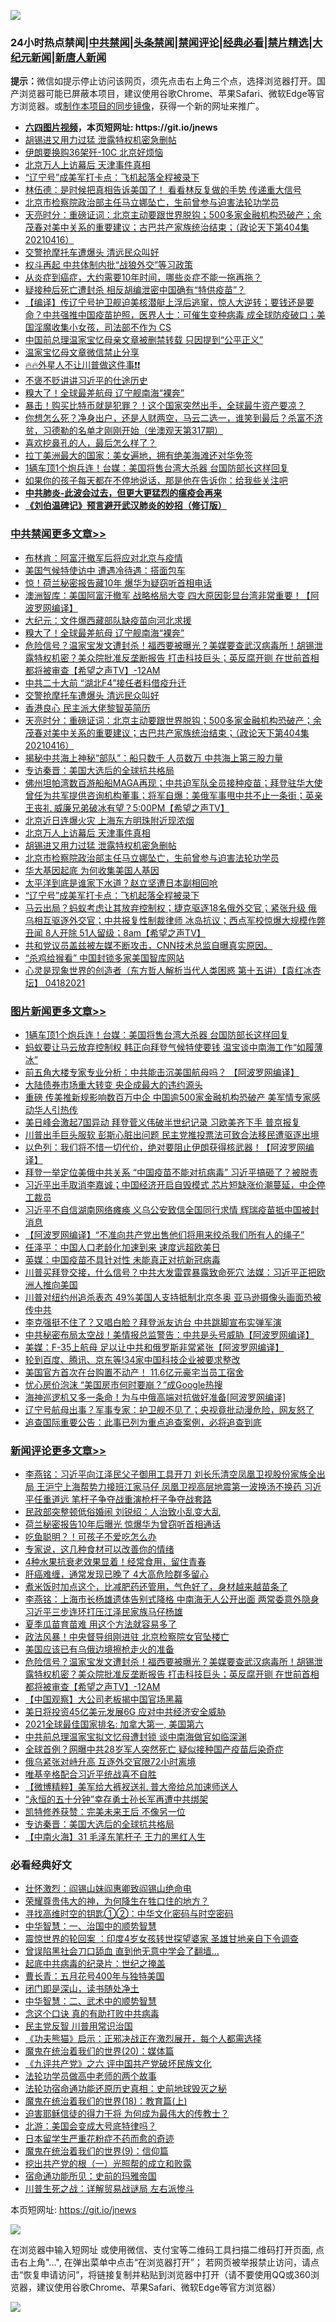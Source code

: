 ![](https://raw.githubusercontent.com/fqnews/bnews/master/64photo/fqnews-qr.jpg)

<div id="tt">
<h3>24小时热点禁闻|<a href="#%E4%B8%AD%E5%85%B1%E7%A6%81%E9%97%BB%E6%9B%B4%E5%A4%9A%E6%96%87%E7%AB%A0">中共禁闻</a>|<a href="#%E5%9B%BE%E7%89%87%E6%96%B0%E9%97%BB%E6%9B%B4%E5%A4%9A%E6%96%87%E7%AB%A0">头条禁闻</a>|<a href="#%E6%96%B0%E9%97%BB%E8%AF%84%E8%AE%BA%E6%9B%B4%E5%A4%9A%E6%96%87%E7%AB%A0">禁闻评论|<a href="#%E5%BF%85%E7%9C%8B%E7%BB%8F%E5%85%B8%E5%A5%BD%E6%96%87">经典必看|<a href="/video.md#%E7%A6%81%E7%89%87%E7%B2%BE%E9%80%89">禁片精选</a>|<a href="https://github.com/fqnews/djy/blob/master/gb/nf1351518.md#1">大纪元新闻</a>|<a href="https://github.com/fqnews/ntdtv/blob/master/gb/prog204.md#1">新唐人新闻</a></h3>
<div><b>提示：</b>微信如提示停止访问该网页，须先点击右上角三个点，选择浏览器打开。国产浏览器可能已屏蔽本项目，建议使用谷歌Chrome、苹果Safari、微软Edge等官方浏览器。或<a href="https://github.com/fqnews/bnews/blob/master/%E5%88%B6%E4%BD%9Cgit%E7%A6%81%E9%97%BB%E9%95%9C%E5%83%8F.md">制作本项目的同步镜像</a>，获得一个新的网址来推广。</div>
<ul>
<li><b><a href="http://d1.bdrive.tk/64.mp4" target="_blank">六四图片视频</a>，本页短网址: https://git.io/jnews</b></li>
<li><a href="/cbnews/20210419/1529012.md">胡锡进又用力过猛 泄露特权机密急删帖</a></li>
<li><a href="/worldnews/20210418/1528886.md">伊朗要换购36架歼-10C 北京好烦恼</a></li>
<li><a href="/cbnews/20210419/1529020.md">北京万人上访幕后 天津事件真相</a></li>
<li><a href="/cbnews/20210418/1528948.md">“辽宁号”成美军打卡点：飞机起落全程被录下</a></li>
<li><a href="/bannedvideo/20210419/1529037.md">林伍德：是时候把真相告诉美国了！  看看林反复做的手势 传递重大信号</a></li>
<li><a href="/cbnews/20210418/1528982.md">北京市检察院政治部主任马立娜坠亡，生前曾参与迫害法轮功学员</a></li>
<li><a href="/cbnews/20210419/1529129.md">天亮时分：重磅证词：北京主动要跟世界脱钩；500多家金融机构恐破产；余茂春对美中关系的重要建议；古巴共产家族统治结束；（政论天下第404集 20210416）</a></li>
<li><a href="/cbnews/20210419/1529207.md">交警抢摩托车遭爆头 清远民众叫好</a></li>
<li><a href="/cnnews/20210419/1529173.md">权斗再起 中共体制内批“战狼外交”等习政策</a></li>
<li><a href="/health/20210419/1529061.md">从炎症到癌症，大约需要10年时间，哪些炎症不能一拖再拖？</a></li>
<li><a href="/cnnews/20210418/1528952.md">疑接种后死亡遭封杀 相反胡编泄密中国确有“特供疫苗”？</a></li>
<li><a href="/bannedvideo/20210419/1529043.md">【编译】传辽宁号护卫舰迫美核潜艇上浮后逃窜，惊人大逆转；要钱还是要命？中共强推中国疫苗护照，医界人士：可催生变种病毒 成全球防疫破口；美国淫魔收集小女孩，司法部不作为 CS</a></li>
<li><a href="/headline/20210419/1529024.md">中国前总理温家宝忆母亲文章被删禁转载 只因提到“公平正义”</a></li>
<li><a href="/headline/20210419/1529084.md">温家宝忆母文章微信禁止分享</a></li>
<li><a href="/bannedvideo/20210419/1529074.md">🔥🔥外星人不让川普做这件事❗❗</a></li>
<li><a href="/cnnews/20210419/1529227.md">不褒不贬讲讲习近平的仕途历史</a></li>
<li><a href="/cbnews/20210419/1529231.md">糗大了！全球最差航母 辽宁舰南海“裸奔”</a></li>
<li><a href="/cnnews/20210419/1529213.md">暴击！购买比特币就是犯罪？！这个国家突然出手，全球最牛资产要凉？</a></li>
<li><a href="/bannedvideo/20210418/1528939.md">你想怎么死？净身出户，还是人财两空，马云二选一，谁笑到最后？杀富不济贫，习德勒的名单才刚刚开始（坐澳观天第317期）</a></li>
<li><a href="/health/20210419/1529062.md">喜欢挖鼻孔的人，最后怎么样了？</a></li>
<li><a href="/funmedia/20210419/1529100.md">拉丁美洲最大的国家：美女遍地，拥有绝美海滩还对华免签</a></li>
<li><a href="/topimagenews/20210419/1529130.md">1辆车顶1个炮兵连！台媒：美国将售台湾大杀器 台国防部长这样回复</a></li>
<li><a href="/lifebaike/20210419/1529064.md">如果你的孩子每天都在不停地说话，那是他在告诉你：给我些关注吧</a></li>
<li><b><a href="/comments/20200211/1275071.md" target="_blank">中共肺炎-此波会过去，但更大更猛烈的瘟疫会再来</a></b></li>
<li><b><a href="/comments/20200207/1272816.md" target="_blank">《刘伯温碑记》预言避开武汉肺炎的妙招（修订版）</a></b></li>
</ul>
</div>

<div class="catlist">
<h3><a href="/cbnews/" target="_blank">中共禁闻</a><span><a href="/cbnews/" target="_blank" rel="nofollow">更多文章>></a></span></h3>
<ul>
<li><a href="/cbnews/20210419/1529341.md" target="_blank">布林肯：阿富汗撤军后将应对北京与疫情</a></li>
<li><a href="/cbnews/20210419/1529340.md" target="_blank">美国气候特使访中 遭遇冷待遇：搭面包车</a></li>
<li><a href="/cbnews/20210419/1529260.md" target="_blank">惊！荷兰秘密报告藏10年 爆华为疑窃听首相电话</a></li>
<li><a href="/cbnews/20210419/1529253.md" target="_blank">澳洲智库：美国阿富汗撤军 战略格局大变 四大原因彰显台湾非常重要！【阿波罗网编译】</a></li>
<li><a href="/cbnews/20210419/1529239.md" target="_blank">大纪元：文件爆西藏部队缺疫苗向河北求援</a></li>
<li><a href="/cbnews/20210419/1529231.md" target="_blank">糗大了！全球最差航母 辽宁舰南海“裸奔”</a></li>
<li><a href="/comments/20210419/1529218.md" target="_blank">危险信号？温家宝发文遭封杀！福西要被曝光？美媒要查武汉病毒所！胡锡泄露特权机密？美众院批准反垄断报告 打击科技巨头；英反腐开铡 在世前首相都将被审查【希望之声TV】-12AM</a></li>
<li><a href="/cbnews/20210419/1529208.md" target="_blank">中共二十大前 “湖北F4”接任者料借疫升迁</a></li>
<li><a href="/cbnews/20210419/1529207.md" target="_blank">交警抢摩托车遭爆头 清远民众叫好</a></li>
<li><a href="/cbnews/20210419/1529165.md" target="_blank">香港良心 民主派大佬黎智英简历</a></li>
<li><a href="/cbnews/20210419/1529129.md" target="_blank">天亮时分：重磅证词：北京主动要跟世界脱钩；500多家金融机构恐破产；余茂春对美中关系的重要建议；古巴共产家族统治结束；（政论天下第404集 20210416）</a></li>
<li><a href="/cbnews/20210419/1529118.md" target="_blank">揭秘中共海上神秘“部队”：船只数千 人员数万 中共海上第三股力量</a></li>
<li><a href="/comments/20210419/1529116.md" target="_blank">专访秦晋：美国大选后的全球抗共格局</a></li>
<li><a href="/comments/20210419/1529070.md" target="_blank">佛州坦帕湾数百游船船MAGA再现；中共迫军队全员接种疫苗；拜登驻华大使 曾任为共军提供咨询机构董事；将军自爆：美俄军事甩中共不止一条街；英亲王丧礼 威廉兄弟破冰有望？5:00PM【希望之声TV】</a></li>
<li><a href="/cbnews/20210419/1529021.md" target="_blank">北京近日连爆火灾 上海东方明珠附近现浓烟</a></li>
<li><a href="/cbnews/20210419/1529020.md" target="_blank">北京万人上访幕后 天津事件真相</a></li>
<li><a href="/cbnews/20210419/1529012.md" target="_blank">胡锡进又用力过猛 泄露特权机密急删帖</a></li>
<li><a href="/cbnews/20210418/1528982.md" target="_blank">北京市检察院政治部主任马立娜坠亡，生前曾参与迫害法轮功学员</a></li>
<li><a href="/cbnews/20210418/1528976.md" target="_blank">华大基因起底 为何收集美国人基因</a></li>
<li><a href="/cbnews/20210418/1528975.md" target="_blank">太平洋到底是谁家下水道？赵立坚遭日本副相回呛</a></li>
<li><a href="/cbnews/20210418/1528948.md" target="_blank">“辽宁号”成美军打卡点：飞机起落全程被录下</a></li>
<li><a href="/comments/20210418/1528927.md" target="_blank">马云出局？蚂蚁考虑让其放弃控制权；捷克驱逐18名俄外交官；紧张升级 俄乌相互驱逐外交官；中共报复性制裁律师 冰岛抗议；西点军校惊爆大规模作弊丑闻 8人开除 51人留级；8am【希望之声TV】</a></li>
<li><a href="/comments/20210418/1528915.md" target="_blank">共和党议员盖兹被左媒不断攻击，CNN技术总监自曝真实原因。</a></li>
<li><a href="/cbnews/20210418/1528890.md" target="_blank">“杀鸡给猴看” 中国封锁多家美国智库网站</a></li>
<li><a href="/comments/20210418/1528795.md" target="_blank">心灵是现象世界的创造者（东方哲人解析当代人类困惑  第十五讲）【袁红冰杏坛】 04182021</a></li>

</ul>
</div>
<div class="catlist">
<h3><a href="/topimagenews/" target="_blank">图片新闻</a><span><a href="/topimagenews/" target="_blank" rel="nofollow">更多文章>></a></span></h3>
<ul>
<li><a href="/topimagenews/20210419/1529130.md" target="_blank">1辆车顶1个炮兵连！台媒：美国将售台湾大杀器 台国防部长这样回复</a></li>
<li><a href="/topimagenews/20210418/1528834.md" target="_blank">蚂蚁要让马云放弃控制权 韩正向拜登气候特使要钱 温宝谈中南海工作“如履薄冰”</a></li>
<li><a href="/topimagenews/20210418/1528814.md" target="_blank">前五角大楼专家专业分析：中共能击沉美国航母吗？ 【阿波罗网编译】</a></li>
<li><a href="/topimagenews/20210418/1528749.md" target="_blank">大陆债券市场重大转变 央企成最大的违约源头</a></li>
<li><a href="/topimagenews/20210418/1528640.md" target="_blank">重磅 传美推新规影响数百万中企 中国逾500家金融机构恐破产 美军情专家感动华人引热传</a></li>
<li><a href="/topimagenews/20210418/1528546.md" target="_blank">美日峰会激起7国异动 拜登菅义伟破半世纪记录 习欧美齐下手 普京报复</a></li>
<li><a href="/topimagenews/20210418/1528510.md" target="_blank">川普出手巨头服软 彭斯心脏出问题 民主党推投票法可致合法移民遭驱逐出境</a></li>
<li><a href="/topimagenews/20210417/1528236.md" target="_blank">以色列：我们将不惜一切代价，绝对要阻止伊朗获得核武器！【阿波罗网编译】</a></li>
<li><a href="/topimagenews/20210417/1528095.md" target="_blank">拜登一举定位美俄中共关系 “中国疫苗不能对抗病毒” 习近平搞砸了？被脱责</a></li>
<li><a href="/topimagenews/20210416/1527678.md" target="_blank">习近平出手取消李嘉诚；中国经济开启自毁模式 芯片短缺涨价潮蔓延，中企停工裁员</a></li>
<li><a href="/topimagenews/20210416/1527579.md" target="_blank">习近平不自信湖南网络瘫痪 义乌公安致信全国同行求情 辉瑞疫苗抵中国被封消息</a></li>
<li><a href="/topimagenews/20210416/1527526.md" target="_blank">【阿波罗网编译】“不准向共产党出售他们将用来绞杀我们所有人的绳子”</a></li>
<li><a href="/topimagenews/20210416/1527443.md" target="_blank">任泽平：中国人口老龄化加速到来 速度远超欧美日</a></li>
<li><a href="/topimagenews/20210416/1527386.md" target="_blank">英媒：中国疫苗不具针对性 未能真正对抗新冠病毒</a></li>
<li><a href="/topimagenews/20210416/1527251.md" target="_blank">川普买拜登交接，什么信号？中共大发雷霆暴露致命死穴 法媒：习近平正把欧洲人推向美国</a></li>
<li><a href="/topimagenews/20210416/1527158.md" target="_blank">川普对纽约州追杀表态 49%美国人支持抵制北京冬奥 亚马逊摄像头画面恐被传中共</a></li>
<li><a href="/topimagenews/20210415/1526952.md" target="_blank">李克强挺不住了？又唱白脸？拜登派友访台 中共跳脚宣布实弹军演</a></li>
<li><a href="/topimagenews/20210415/1526825.md" target="_blank">中共秘密布局太空战！美情报总监警告：中共是头号威胁【阿波罗网编译】</a></li>
<li><a href="/topimagenews/20210415/1526807.md" target="_blank">美媒：F-35上航母 足以让中共和俄罗斯非常紧张【阿波罗网编译】</a></li>
<li><a href="/topimagenews/20210415/1526708.md" target="_blank">轮到百度、腾讯、京东等!34家中国科技企业被要求整改</a></li>
<li><a href="/topimagenews/20210415/1526605.md" target="_blank">美国官方首次在台购置不动产！ 11.6亿元豪宅当员工宿舍</a></li>
<li><a href="/topimagenews/20210415/1526369.md" target="_blank">忧心房价泡沫 “美国房市何时要崩？”成Google热搜</a></li>
<li><a href="/topimagenews/20210414/1526047.md" target="_blank">海神巡逻机又多一条命！为与中俄高端对抗做好准备[阿波罗网编译]</a></li>
<li><a href="/topimagenews/20210414/1525949.md" target="_blank">辽宁号航母出事？军事专家：护卫舰不见了；央视竟批动漫危险，网友怒了</a></li>
<li><a href="/topimagenews/20210414/1525833.md" target="_blank">追查国际重要公告：此事已列为重点追查案例，必将追查到底</a></li>

</ul>
</div>
<div class="catlist">
<h3><a href="/comments/" target="_blank">新闻评论</a><span><a href="/comments/" target="_blank" rel="nofollow">更多文章>></a></span></h3>
<ul>
<li><a href="/comments/20210419/1529338.md" target="_blank">李燕铭：习近平向江泽民父子御用工具开刀 刘长乐清空凤凰卫视股份家族全出局 王沪宁上海帮势力接班江家马仔 凤凰卫视高层地震第一波换汤不换药 习近平任重道远 笔杆子争夺战重演枪杆子争夺战套路</a></li>
<li><a href="/comments/20210419/1529335.md" target="_blank">民政部突整顿低俗婚闹 刘锐绍：人治致小乱变大乱</a></li>
<li><a href="/comments/20210419/1529285.md" target="_blank">荷兰秘密报告10年后曝光 惊爆华为曾窃听首相通话</a></li>
<li><a href="/comments/20210419/1529271.md" target="_blank">吃鱼聪明？！可孩子不爱吃怎么办</a></li>
<li><a href="/comments/20210419/1529269.md" target="_blank">专家说，这几种食材可以改善你的情绪</a></li>
<li><a href="/comments/20210419/1529268.md" target="_blank">4种水果抗衰老效果显着！经常食用，留住青春</a></li>
<li><a href="/comments/20210419/1529267.md" target="_blank">肝癌难缠，通常发现已晚了 4大高危险群多留心</a></li>
<li><a href="/comments/20210419/1529266.md" target="_blank">煮米饭时加点这个，比减肥药还管用，气色好了，身材越来越苗条了</a></li>
<li><a href="/comments/20210419/1529252.md" target="_blank">李燕铭：上海市长杨雄遗体告别式降格 中南海无人公开出面 两常委意外隐身 习近平三步连环打压江泽民家族马仔杨雄</a></li>
<li><a href="/comments/20210419/1529247.md" target="_blank">夏季瓜苗育苗难 用这个方法就容易多了</a></li>
<li><a href="/comments/20210419/1529242.md" target="_blank">政法风暴！中央督导组刚进驻 北京检察院女官坠楼亡</a></li>
<li><a href="/comments/20210419/1529240.md" target="_blank">美国应该已有乌俄边境擦枪走火的准备</a></li>
<li><a href="/comments/20210419/1529218.md" target="_blank">危险信号？温家宝发文遭封杀！福西要被曝光？美媒要查武汉病毒所！胡锡泄露特权机密？美众院批准反垄断报告 打击科技巨头；英反腐开铡 在世前首相都将被审查【希望之声TV】-12AM</a></li>
<li><a href="/comments/20210419/1529206.md" target="_blank">【中国观察】大公司老板揭中国官场黑幕</a></li>
<li><a href="/comments/20210419/1529203.md" target="_blank">美日将投资45亿美元发展6G 应对中共经济安全威胁</a></li>
<li><a href="/comments/20210419/1529202.md" target="_blank">2021全球最佳国家排名: 加拿大第一, 美国第六</a></li>
<li><a href="/comments/20210419/1529201.md" target="_blank">中共前总理温家宝拟文忆母遭封锁 谈中南海做官如临深渊</a></li>
<li><a href="/comments/20210419/1529143.md" target="_blank">全球首例？网曝中共28岁军人突然死亡 疑似接种国产疫苗后染奇症</a></li>
<li><a href="/comments/20210419/1529141.md" target="_blank">俄乌紧张对峙升高 互逐外交官限72小时离境</a></li>
<li><a href="/comments/20210419/1529139.md" target="_blank">唯基辛格配合习近平统战喜不自胜</a></li>
<li><a href="/comments/20210419/1529138.md" target="_blank">【微博精粹】美军给大裤衩送礼 普大帝给总加速师送人</a></li>
<li><a href="/comments/20210419/1529122.md" target="_blank">“永恒的五十分钟”幸存勇士孙长军再遭中共绑架</a></li>
<li><a href="/comments/20210419/1529117.md" target="_blank">凯特修养获赞：完美未来王后 不像另一位</a></li>
<li><a href="/comments/20210419/1529116.md" target="_blank">专访秦晋：美国大选后的全球抗共格局</a></li>
<li><a href="/comments/20210419/1529111.md" target="_blank">【中南火海】31 毛泽东笔杆子 王力的黑红人生</a></li>

</ul>
</div>

<div class="catlist">
<h3>必看经典好文</h3>
<ul>
<li><a href="/cbnews/20200727/1366904.md" target="_blank">壮怀激烈：阎锡山妹阎惠卿致阎锡山绝命电</a></li>
<li><a href="/comments/20200618/1346830.md" target="_blank">荣耀尊贵伟大的神，为何降生在牲口住的地方？</a></li>
<li><a href="/comments/20210322/1510016.md" target="_blank">寻找高维时空的钥匙①②：中华文化密码与时空密码</a></li>
<li><a href="/comments/20200605/1340202.md" target="_blank">中华智慧：一、治国中的顺势智慧</a></li>
<li><a href="/comments/20210307/1499941.md" target="_blank">震惊世界的轮回案 ：印度4岁女孩转世探望婆家 圣雄甘地亲自下令调查</a></li>
<li><a href="/topimagenews/20200928/1404412.md" target="_blank">曾误陷黑社会刀口舔血 直到他无意中学会了翻墙&#8230;</a></li>
<li><a href="/comments/20200702/1354076.md" target="_blank">起底中共病毒的纪录片：世纪之掩盖</a></li>
<li><a href="/comments/20200713/1359796.md" target="_blank">曹长青：五月花号400年与独特美国</a></li>
<li><a href="/tculture/20200803/1373949.md" target="_blank">闭门即是深山，读书随处净土</a></li>
<li><a href="/comments/20200605/783249.md" target="_blank">中华智慧：二、武术中的顺势智慧</a></li>
<li><a href="/comments/20200707/1357090.md" target="_blank">念这个口诀 真的有助打败中共病毒</a></li>
<li><a href="/comments/20200621/1348236.md" target="_blank">民主党反智 川普用常识治国</a></li>
<li><a href="/comments/20200308/1290182.md" target="_blank">《功夫熊猫》启示：正邪决战正在激烈展开，每个人都需选择</a></li>
<li><a href="/comments/20180725/976787.md" target="_blank">魔鬼在统治着我们的世界(20)：媒体篇</a></li>
<li><a href="/bookonline/20131116/201050.md" target="_blank">《九评共产党》之六 评中国共产党破坏民族文化</a></li>
<li><a href="/comments/20200629/1352533.md" target="_blank">法轮功学员做高中老师的两个故事</a></li>
<li><a href="/tculture/20121025/73069.md" target="_blank">法轮功宿命通功能还原历史真相：史前地球毁灭之秘</a></li>
<li><a href="/topimagenews/20180701/965109.md" target="_blank">魔鬼在统治着我们的世界(18)：教育篇(上)</a></li>
<li><a href="/comments/20200622/1346846.md" target="_blank">迫害耶稣信徒的得力干将  为何成为最伟大的传教士？</a></li>
<li><a href="/comments/20200712/1359488.md" target="_blank">北游：美国会变成大号底特律吗？</a></li>
<li><a href="/comments/20210324/1511732.md" target="_blank">日本留学生严重花粉症不药而愈的奇迹</a></li>
<li><a href="/topimagenews/20180529/949649.md" target="_blank">魔鬼在统治着我们的世界(9)：信仰篇</a></li>
<li><a href="/comments/20200629/1352460.md" target="_blank">挖出共产党的根（一）光照帮的成立和败露</a></li>
<li><a href="/cbnews/20180711/970353.md" target="_blank">宿命通功能所见：史前的玛雅帝国</a></li>
<li><a href="/comments/20200908/1392745.md" target="_blank">川普生死之战：详解贸易战谜局 左右派惨斗</a></li>

</ul>
</div>

本页短网址: https://git.io/jnews

![](https://raw.githubusercontent.com/fqnews/bnews/master/64photo/fqnews-qr.jpg)

在浏览器中输入短网址 或使用微信、支付宝等二维码工具扫描二维码打开页面, 点击右上角"...", 在弹出菜单中点击“在浏览器打开”； 若网页被举报禁止访问，请点击“恢复申请访问”，将链接复制并粘贴到浏览器中打开（请不要使用QQ或360浏览器，建议使用谷歌Chrome、苹果Safari、微软Edge等官方浏览器）

![](https://raw.githubusercontent.com/fqnews/bnews/master/64photo/wx.jpg)